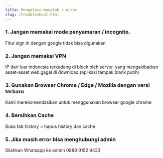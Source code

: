 ```yaml
---
title: Mengatasi masalah / error
slug: /troubleshoot.html
---
```


### 1. Jangan memakai mode penyamaran / incognito. 
Fitur sign in dengan google tidak bisa digunakan

### 2. Jangan memakai VPN

IP dari luar indonesia terkadang di block oleh server. yang mengakibatkan asset-asset web gagal di download (aplikasi tampak blank putih)

### 3. Gunakan Browser Chrome / Edge / Mozilla dengan versi terbaru

Kami merekomendasikan untuk menggunakan browser google chrome

### 4. Bersihkan Cache

Buka tab history > hapus history dan cache

### 5. Jika masih error bisa menghubungi admin

Silahkan Whatsapp ke admin 0888 0192 9423